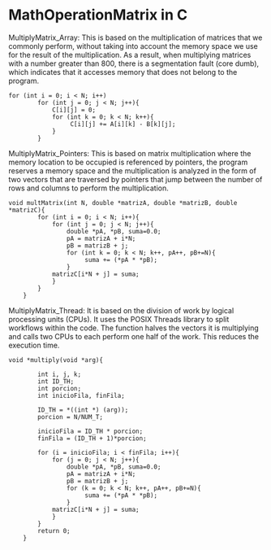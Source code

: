 # MathOperationMatrix in C


MultiplyMatrix_Array: This is based on the multiplication of matrices that we commonly perform, without taking into account the memory space we use for the result of the multiplication. As a result, when multiplying matrices with a number greater than 800, there is a segmentation fault (core dumb), which indicates that it accesses memory that does not belong to the program.

```
for (int i = 0; i < N; i++)
        for (int j = 0; j < N; j++){
            C[i][j] = 0;
            for (int k = 0; k < N; k++){
                 C[i][j] += A[i][k] - B[k][j];
            }
        }

```

MultiplyMatrix_Pointers: This is based on matrix multiplication where the memory location to be occupied is referenced by pointers, the program reserves a memory space and the multiplication is analyzed in the form of two vectors that are traversed by pointers that jump between the number of rows and columns to perform the multiplication.

```
void multMatrix(int N, double *matrizA, double *matrizB, double *matrizC){
        for (int i = 0; i < N; i++){
            for (int j = 0; j < N; j++){
                double *pA, *pB, suma=0.0;
    	        pA = matrizA + i*N;
    	        pB = matrizB + j;
                for (int k = 0; k < N; k++, pA++, pB+=N){
                     suma += (*pA * *pB);
                }
    	    matrizC[i*N + j] = suma;
            }
        }
    }

```


MultiplyMatrix_Thread: It is based on the division of work by logical processing units (CPUs). It uses the POSIX Threads library to split workflows within the code. The function halves the vectors it is multiplying and calls two CPUs to each perform one half of the work. This reduces the execution time.

```
void *multiply(void *arg){
    
        int i, j, k;
        int ID_TH;
        int porcion; 
        int inicioFila, finFila;
    
        ID_TH = *((int *) (arg));
        porcion = N/NUM_T;
    
        inicioFila = ID_TH * porcion; 
        finFila = (ID_TH + 1)*porcion; 
    
        for (i = inicioFila; i < finFila; i++){
            for (j = 0; j < N; j++){
                double *pA, *pB, suma=0.0;
                pA = matrizA + i*N;
    	        pB = matrizB + j;
                for (k = 0; k < N; k++, pA++, pB+=N){
                     suma += (*pA * *pB);
                }
    	    matrizC[i*N + j] = suma;
            }
        }
        return 0;
    }

```
